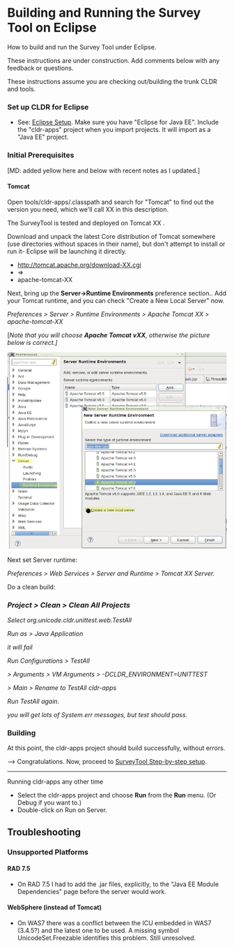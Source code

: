 # Building and Running the Survey Tool on Eclipse

How to build and run the Survey Tool under Eclipse.

These instructions are under construction. Add comments below with any feedback
or questions.

These instructions assume you are checking out/building the trunk CLDR and
tools.

### Set up CLDR for Eclipse

*   See: [Eclipse Setup](../../eclipse-setup/index.md). Make sure you have
    "Eclipse for Java EE".
    Include the "cldr-apps" project when you import projects. It will import as
    a "Java EE" project.

### Initial Prerequisites

\[MD: added yellow here and below with recent notes as I updated.\]

#### Tomcat

Open tools/cldr-apps/.classpath and search for "Tomcat" to find out the version
you need, which we'll call XX in this description.

The SurveyTool is tested and deployed on Tomcat XX .

Download and unpack the latest Core distribution of Tomcat somewhere (use
directories without spaces in their name), but don't attempt to install or run
it- Eclipse will be launching it directly.

*   http://tomcat.apache.org/download-XX.cgi
*   =>
*   <myDirectory>apache-tomcat-XX

Next, bring up the **Server->Runtime Environments** preference section.. Add
your Tomcat runtime, and you can check "Create a New Local Server" now.

*Preferences > Server > Runtime Environments > Apache Tomcat XX >
<myDirectory>apache-tomcat-XX*

\[*Note that you will choose **Apache Tomcat vXX**, otherwise the picture below
is correct.\]*

![Preferences-&gt;Server-&gt;Runtime Environment](server.png)

Next set Server runtime:

*Preferences > Web Services > Server and Runtime > Tomcat XX Server.*

Do a clean build:

### *Project > Clean > Clean All Projects*

*Select org.unicode.cldr.unittest.web.TestAll*

*Run as > Java Application*

*it will fail*

*Run Configurations > TestAll*

*> Arguments > VM Arguments > -DCLDR_ENVIRONMENT=UNITTEST*

*> Main > Rename to TestAll cldr-apps*

*Run TestAll again.*

*you will get lots of System.err messages, but test should pass.*

### Building

At this point, the cldr-apps project should build successfully, without errors.

--> Congratulations. Now, proceed to [SurveyTool Step-by-step
setup](../setup.md).

---

Running cldr-apps any other time

*   Select the cldr-apps project and choose **Run** from the **Run** menu. (Or
    Debug if you want to.)
*   Double-click on Run on Server.

## Troubleshooting

### Unsupported Platforms

#### RAD 7.5

*   On RAD 7.5 I had to add the .jar files, explicitly, to the "Java EE Module
    Dependencies" page before the server would work.

#### WebSphere (instead of Tomcat)

*   On WAS7 there was a conflict between the ICU embedded in WAS7 (3.4.5?) and
    the latest one to be used. A missing symbol UnicodeSet.Freezable identifies
    this problem. Still unresolved.

